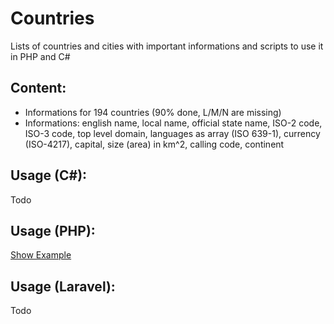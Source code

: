 # Countries
Lists of countries and cities with important informations and scripts to use it in PHP and C#

## Content:
- Informations for 194 countries (90% done, L/M/N are missing)
- Informations: english name, local name, official state name, ISO-2 code, ISO-3 code, top level domain, languages as array (ISO 639-1), currency (ISO-4217), capital, size (area) in km^2, calling code, continent

## Usage (C#):
Todo

## Usage (PHP):
[Show Example](./src/examples/php/index.php)

## Usage (Laravel):
Todo
